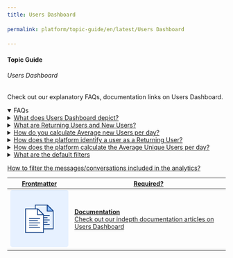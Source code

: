 ```yaml
---
title: Users Dashboard

permalink: platform/topic-guide/en/latest/Users Dashboard

---
```


#### Topic Guide
###### Users Dashboard

 Check out our explanatory FAQs, documentation links on Users Dashboard.

<details open>
  <summary>FAQs
  </summary>
 <a class="nested-accordian-link" target="_blank" href="https://developer.kore.ai/docs/bots/analyzing-your-bot/conversations-dashboard/">

  <details class="nested-details">
 
  <summary>What does Users Dashboard depict?
  </summary>

 
 The Users Dashboard is a central place that provides the information of users trend and returning users trend. It provides insights like total unique users count, returning users count, new users count, and weekly or daily user retention cohort.

  </details>
 </a>


  <a class="nested-accordian-link" target="_blank" href="https://developer.kore.ai/docs/bots/analyzing-your-bot/user-dashboard/#Self-service">
 
  <details class="nested-details">
 
  <summary>What are Returning Users and New Users?
  </summary>

 
 -  New Users: Users who are interacting with the bot for the first time will be considered new users.
 -  Returning Users: A user who has interacted with the bot earlier and again started interacting with the bot will be considered as returning user.

  </details>
 </a>


<a class="nested-accordian-link" target="_blank" href="https://developer.kore.ai/docs/bots/analyzing-your-bot/user-dashboard/#Drop-off">
 
  <details class="nested-details">
 
  <summary>How do you calculate Average new Users per day?
  </summary>

 
   It's total number of new users divided by the number of days selected.


  </details>
 </a>

 <a class="nested-accordian-link" target="_blank" href="https://developer.kore.ai/docs/bots/analyzing-your-bot/user-dashboard/#Agent_Transfer">
 
  <details class="nested-details">
 
  <summary>How does the platform identify a user as a Returning User?
  </summary>

 
  Identifying a user mainly depends on the channel it's published. For channels like WhatsApp, Facebook, Line, Skype etc. the platform can identify based on user id or phone number. However, if the virtual assistant is deployed in a web channel then it depends on how the bot is configured to identify a user.

  </details>
 </a>

  <a class="nested-accordian-link" target="_blank" href="https://developer.kore.ai/docs/bots/analyzing-your-bot/user-dashboard/#Agent_Transfer">
 
  <details class="nested-details">
 
  <summary>How does the platform calculate the Average Unique Users per day?
  </summary>

 
  Total unique users are the number of unique users interacting with the virtual assistant in a timeframe. Average Unique Users per day is calculated as total unique users  divided by the number of selected days.
  </details>
 </a>

  <a class="nested-accordian-link" target="_blank" href="https://developer.kore.ai/docs/bots/analyzing-your-bot/user-dashboard/#Filter_Criteria">
 
  <details class="nested-details">
 
  <summary>What are the default filters
  </summary>

  Below are the default filter options:

-   Date: 24 hours

- Session Type: Interactive Sessions
- Session Status: Closed Session

  </details>
 </a>


 

 <a class="doc-link" target="_blank" href="https://developer.kore.ai/docs/bots/analyzing-your-bot/user-dashboard/#Filter_Criteria">
 
 
   How to filter the messages/conversations included in the analytics?

</a>
  

 </details>

 <a class="doc-link" target="_blank" href="https://developer.kore.ai/docs/bots/analyzing-your-bot/user-dashboard/">
 

| Frontmatter | Required? |
|-------------|-------------|
| ![alt text](images/docIcon.svg "Title") | **Documentation**  <br /> Check out our indepth documentation articles on Users Dashboard | 


</a>

